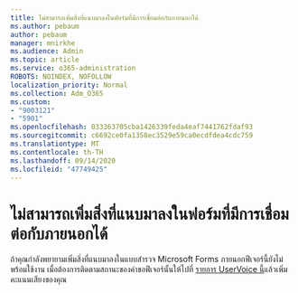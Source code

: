 ```yaml
---
title: ไม่สามารถเพิ่มสิ่งที่แนบมาลงในฟอร์มที่มีการเชื่อมต่อกับภายนอกได้
ms.author: pebaum
author: pebaum
manager: mnirkhe
ms.audience: Admin
ms.topic: article
ms.service: o365-administration
ROBOTS: NOINDEX, NOFOLLOW
localization_priority: Normal
ms.collection: Adm_O365
ms.custom:
- "9003121"
- "5901"
ms.openlocfilehash: 033363705cba1426339feda4eaf7441762fdaf93
ms.sourcegitcommit: c6692ce0fa1358ec3529e59ca0ecdfdea4cdc759
ms.translationtype: MT
ms.contentlocale: th-TH
ms.lasthandoff: 09/14/2020
ms.locfileid: "47749425"
---
```

# <a name="unable-to-add-an-attachment-to-an-externally-facing-form"></a>ไม่สามารถเพิ่มสิ่งที่แนบมาลงในฟอร์มที่มีการเชื่อมต่อกับภายนอกได้

ถ้าคุณกำลังพยายามเพิ่มสิ่งที่แนบมาลงในแบบสำรวจ Microsoft Forms ภายนอกฟีเจอร์นี้ยังไม่พร้อมใช้งาน เมื่อต้องการติดตามสถานะของคำขอฟีเจอร์นั้นให้ไปที่ [รายการ UserVoice นี้](https://go.microsoft.com/fwlink/?linkid=2133069)แล้วเพิ่มคะแนนเสียงของคุณ

